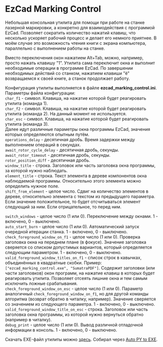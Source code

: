 
# EzCad Marking Control

Небольшая консольная утилита для помощи при работе на станке лазерной маркировки, а конкретно для взаимодействия с программой EzCad. Позволяет сократить количество нажатий клавиш, что несколько ускоряет рабочий процесс и делает его немного приятнее. В моём случае это возможность чтения книги с экрана компьютера, параллельно с выполнением работы на станке.

Вместо переключения окон нажатием Alt+Tab, можно, например, просто нажать клавишу "1". Утилита сама переключит окна и выполнит необходимые операции в программе EzCad. По завершении необходимых действий со станком, нажатием клавиши "ё" возвращаемся к своей книге, а станок продолжает работу.

Конфигурация утилиты выполняется в файле **ezcad_marking_control.ini**.  
Параметры файла конфигурации:  
`char_f1` - символ. Клавиша, на нажатие которой будет реагировать утилита (команда 1).  
`char_f2` - символ. Клавиша, на нажатие которой будет реагировать утилита (команда 2). На данный момент не используется.  
`char_esc` - символ. Клавиша, на нажатие которой будет реагировать утилита (команда 3).  
Далее идут различные параметры окна программы EzCad, значения которых определяются опытным путём.  
`operations_delay` - десятичная дробь. Время задержки между выполнением операций в секундах.  
`await_rotor_cycle_delay` - десятичная дробь, секунды.  
`await_rotor_timeout` - десятичная дробь, секунды.  
`rotor_position_diff` - десятичная дробь.  
`window_title` - строка. Заголовок или часть заголовка окна программы, за которой нужно наблюдать.  
`element_title` - строка. Текст элемента в дереве компонентов окна наблюдаемой программы. Относительно этого элемента можно определить нужное поле.  
`shift_from_element` - целое число. Сдвиг на количество элементов в дереве, относительно элемента с текстом из предыдущего параметра. Если значение положительное, то будет отсчитываться элемент следующий за ним. Если отрицательное, то перед ним.

`switch_windows` - целое число (1 или 0). Переключение между окнами. 1 - включено, 0 - выключено.  
`auto_start_burn` - целое число (1 или 0). Автоматический запуск очередной итерации станка. 1 - включено, 0 - выключено.  
`check_foreground_window_on_f1` - целое число (1 или 0). Проверка заголовка окна на переднем плане (в фокусе). Значение заголовка сверяется со списком допустимых вариантов, который определяется следующим параметром. 1 - включено, 0 - выключено.  
`valid_foreground_window_titles_on_f1` - список строк в кавычках, объединённых в квадратные скобки. Пример: `["ezcad_marking_control.exe", "SumatraPDF"]`. Содержит заголовки (или части заголовков) окон программ, на нажатие клавиш в которых будет реагировать утилита. Позволяет отсеять лишние окна и тем самым исключить ложные срабатывания.  
`check_foreground_window_on_esc` - целое число (1 или 0). Параметр аналогичный `check_foreground_window_on_f1`, но для другой команды алгоритма (возврат обратно в читалку, например). Значение сверяется со значением из следующего параметра. 1 - включено, 0 - выключено.  
`valid_foreground_window_title_on_esc` - строка. Заголовок или часть заголовка окна программы, из которой нужно вернуться обратно (например в читалку).  
`debug_print` - целое число (1 или 0). Вывод различной отладочной информации в консоль. 1 - включено, 0 - выключено.

Скачать EXE-файл утилиты можно [здесь](https://github.com/marfikus/ezcad-marking-control/releases/). Собирал через [Auto PY to EXE](https://pypi.org/project/auto-py-to-exe/).
